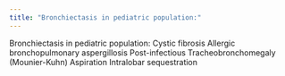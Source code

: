 ```yaml
---
title: "Bronchiectasis in pediatric population:"
---
```

Bronchiectasis in pediatric population:
Cystic fibrosis
Allergic bronchopulmonary aspergillosis
Post-infectious
Tracheobronchomegaly (Mounier-Kuhn)
Aspiration
Intralobar sequestration

